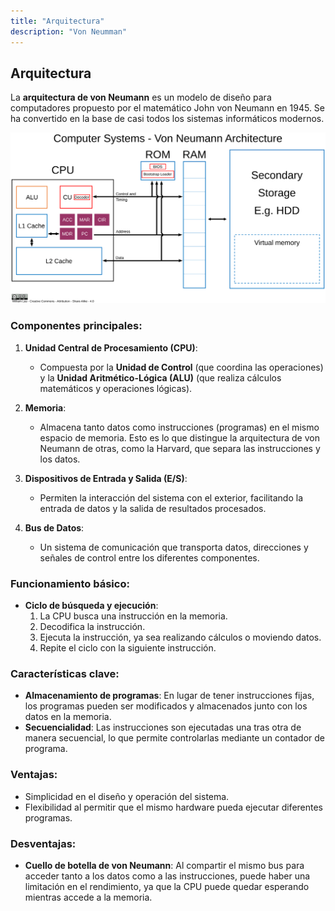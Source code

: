```yaml
---
title: "Arquitectura"
description: "Von Neumman"
---
```



## Arquitectura

La **arquitectura de von Neumann** es un modelo de diseño para computadores propuesto por el matemático John von Neumann en 1945. Se ha convertido en la base de casi todos los sistemas informáticos modernos.

<!-- Local image stored in src/assets/ -->
<!-- Use a relative file path or import alias -->
![Von Neumman Arquitecture](../../../../assets/ut1/vonNeumman.png)


### Componentes principales:
1. **Unidad Central de Procesamiento (CPU)**:
   - Compuesta por la **Unidad de Control** (que coordina las operaciones) y la **Unidad Aritmético-Lógica (ALU)** (que realiza cálculos matemáticos y operaciones lógicas).
   
2. **Memoria**:
   - Almacena tanto datos como instrucciones (programas) en el mismo espacio de memoria. Esto es lo que distingue la arquitectura de von Neumann de otras, como la Harvard, que separa las instrucciones y los datos.

3. **Dispositivos de Entrada y Salida (E/S)**:
   - Permiten la interacción del sistema con el exterior, facilitando la entrada de datos y la salida de resultados procesados.

4. **Bus de Datos**:
   - Un sistema de comunicación que transporta datos, direcciones y señales de control entre los diferentes componentes.




### Funcionamiento básico:
- **Ciclo de búsqueda y ejecución**: 
   1. La CPU busca una instrucción en la memoria.
   2. Decodifica la instrucción.
   3. Ejecuta la instrucción, ya sea realizando cálculos o moviendo datos.
   4. Repite el ciclo con la siguiente instrucción.

### Características clave:
- **Almacenamiento de programas**: En lugar de tener instrucciones fijas, los programas pueden ser modificados y almacenados junto con los datos en la memoria.
- **Secuencialidad**: Las instrucciones son ejecutadas una tras otra de manera secuencial, lo que permite controlarlas mediante un contador de programa.

### Ventajas:
- Simplicidad en el diseño y operación del sistema.
- Flexibilidad al permitir que el mismo hardware pueda ejecutar diferentes programas.

### Desventajas:
- **Cuello de botella de von Neumann**: Al compartir el mismo bus para acceder tanto a los datos como a las instrucciones, puede haber una limitación en el rendimiento, ya que la CPU puede quedar esperando mientras accede a la memoria. 
